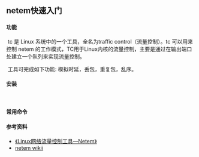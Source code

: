## netem快速入门

#### 功能

​       tc 是 Linux 系统中的一个工具，全名为traffic control（流量控制）。tc 可以用来控制 netem 的工作模式，TC用于Linux内核的流量控制，主要是通过在输出端口处建立一个队列来实现流量控制。

​	工具可完成如下功能: 模拟时延，丢包，重复包，乱序。

#### 安装

​	

#### 常用命令





#### 参考资料

+ [ 《Linux网络流量控制工具—Netem》](http://blog.163.com/lixuefeng19841223@126/blog/static/4895157620136865034378/)
+ [ netem wikii](https://wiki.linuxfoundation.org/networking/netem)